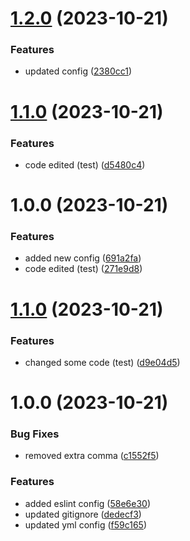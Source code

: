 # [1.2.0](https://github.com/genazoz/eslint-plugin-genazoz/compare/v1.1.0...v1.2.0) (2023-10-21)


### Features

* updated config ([2380cc1](https://github.com/genazoz/eslint-plugin-genazoz/commit/2380cc152a2a93f6b3bbd0420c81087f663c7747))

# [1.1.0](https://github.com/genazoz/eslint-plugin-genazoz/compare/v1.0.0...v1.1.0) (2023-10-21)


### Features

* code edited (test) ([d5480c4](https://github.com/genazoz/eslint-plugin-genazoz/commit/d5480c4b1a94eb4babe37c191e15b830108934f7))

# 1.0.0 (2023-10-21)


### Features

* added new config ([691a2fa](https://github.com/genazoz/eslint-plugin-genazoz/commit/691a2fa1c2429c014c83700c6d0bda707f53f842))
* code edited (test) ([271e9d8](https://github.com/genazoz/eslint-plugin-genazoz/commit/271e9d840df6c6a45281ad96c0dd59b9f5f0cc69))

# [1.1.0](https://github.com/genazoz/eslint-config-genazoz/compare/v1.0.0...v1.1.0) (2023-10-21)


### Features

* changed some code (test) ([d9e04d5](https://github.com/genazoz/eslint-config-genazoz/commit/d9e04d5e5c2d8a09ca015a99b0f2fa4d1392de6c))

# 1.0.0 (2023-10-21)


### Bug Fixes

* removed extra comma ([c1552f5](https://github.com/genazoz/eslint-config-genazoz/commit/c1552f55de2bb8304eccf775745210f5d3150fb4))


### Features

* added eslint config ([58e6e30](https://github.com/genazoz/eslint-config-genazoz/commit/58e6e3002ce8f1383124a8eaaa535289d25c1e04))
* updated gitignore ([dedecf3](https://github.com/genazoz/eslint-config-genazoz/commit/dedecf37ac2dc960dd96af078da7c97dcaa27406))
* updated yml config ([f59c165](https://github.com/genazoz/eslint-config-genazoz/commit/f59c165e79a10fc3d6c63e198ef03731f3c0bd38))

